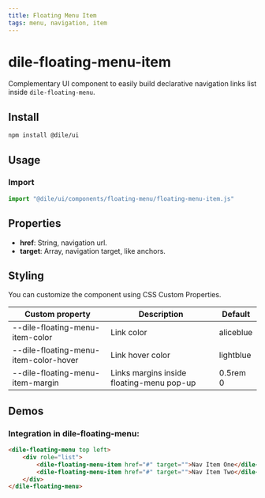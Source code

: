 ```yaml
---
title: Floating Menu Item
tags: menu, navigation, item
---
```


# dile-floating-menu-item

Complementary UI component to easily build declarative navigation links list inside `dile-floating-menu`.

## Install

```bash
npm install @dile/ui
```

## Usage

### Import

```javascript
import "@dile/ui/components/floating-menu/floating-menu-item.js"
```

## Properties

- **href**: String, navigation url.
- **target**: Array, navigation target, like anchors.

## Styling

You can customize the component using CSS Custom Properties.

Custom property | Description | Default
----------------|-------------|---------
--dile-floating-menu-item-color | Link color | aliceblue
--dile-floating-menu-item-color-hover | Link hover color | lightblue
--dile-floating-menu-item-margin | Links margins inside floating-menu pop-up | 0.5rem 0

## Demos

### Integration in dile-floating-menu:

```html
<dile-floating-menu top left>
    <div role="list">
        <dile-floating-menu-item href="#" target="">Nav Item One</dile-floating-menu-item>
        <dile-floating-menu-item href="#" target="">Nav Item Two</dile-floating-menu-item>
    </div>
</dile-floating-menu>
```